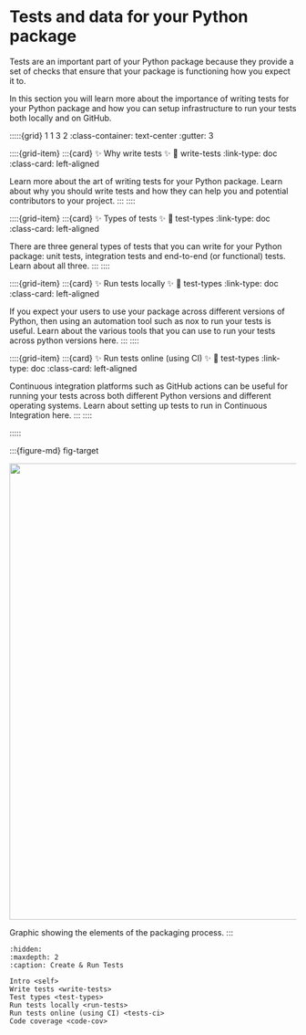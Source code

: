 # Tests and data for your Python package

Tests are an important part of your Python package because they
provide a set of checks that ensure that your package is
functioning how you expect it to.

In this section you will learn more about the importance of writing
tests for your Python package and how you can setup infrastructure
to run your tests both locally and on GitHub.


:::::{grid} 1 1 3 2
:class-container: text-center
:gutter: 3

::::{grid-item}
:::{card} ✨ Why write tests ✨
:link: write-tests
:link-type: doc
:class-card: left-aligned

Learn more about the art of writing tests for your Python package.
Learn about why you should write tests and how they can help you and
potential contributors to your project.
:::
::::

::::{grid-item}
:::{card} ✨ Types of tests ✨
:link: test-types
:link-type: doc
:class-card: left-aligned

There are three general types of tests that you can write for your Python
package: unit tests, integration tests and end-to-end (or functional) tests. Learn about all three.
:::
::::

::::{grid-item}
:::{card} ✨ Run tests locally ✨
:link: test-types
:link-type: doc
:class-card: left-aligned

If you expect your users to use your package across different versions
of Python, then using an automation tool such as nox to run your tests is useful. Learn about the various tools that you can use to run your tests across python versions here.
:::
::::

::::{grid-item}
:::{card} ✨ Run tests online (using CI) ✨
:link: test-types
:link-type: doc
:class-card: left-aligned

Continuous integration platforms such as GitHub actions can be
useful for running your tests across both different Python versions
and different operating systems. Learn about setting up tests to run in Continuous Integration here.
:::
::::

:::::


:::{figure-md} fig-target

<img src="../images/packaging-lifecycle.png" alt="" width="800px">

Graphic showing the elements of the packaging process.
:::

```{toctree}
:hidden:
:maxdepth: 2
:caption: Create & Run Tests

Intro <self>
Write tests <write-tests>
Test types <test-types>
Run tests locally <run-tests>
Run tests online (using CI) <tests-ci>
Code coverage <code-cov>
```
